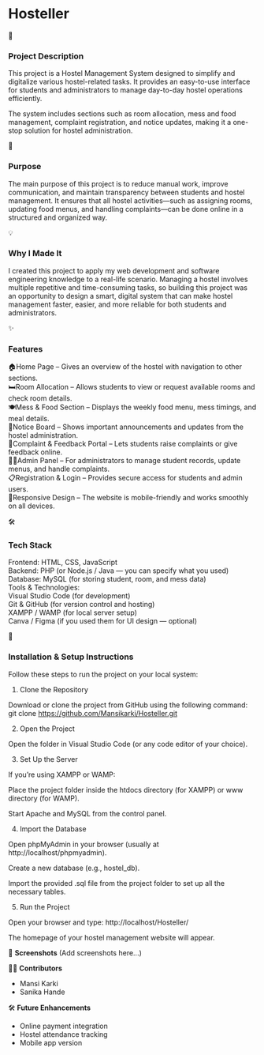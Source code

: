 <h1> Hosteller</h1>


🏡<h3>Project Description</h3>

This project is a Hostel Management System designed to simplify and digitalize various hostel-related tasks. It provides an easy-to-use interface for students and administrators to manage day-to-day hostel operations efficiently.

The system includes sections such as room allocation, mess and food management, complaint registration, and notice updates, making it a one-stop solution for hostel administration.

🎯<h3>Purpose</h3>

The main purpose of this project is to reduce manual work, improve communication, and maintain transparency between students and hostel management. It ensures that all hostel activities—such as assigning rooms, updating food menus, and handling complaints—can be done online in a structured and organized way.

💡<h3>Why I Made It</h3>

I created this project to apply my web development and software engineering knowledge to a real-life scenario. Managing a hostel involves multiple repetitive and time-consuming tasks, so building this project was an opportunity to design a smart, digital system that can make hostel management faster, easier, and more reliable for both students and administrators.


✨<h3>Features</h3>

 🏠Home Page – Gives an overview of the hostel with navigation to other sections.<br>
 🛏️Room Allocation – Allows students to view or request available rooms and check room details.<br>
 🍽️Mess & Food Section – Displays the weekly food menu, mess timings, and meal details.<br>
 🧾Notice Board – Shows important announcements and updates from the hostel administration.<br>
 💬Complaint & Feedback Portal – Lets students raise complaints or give feedback online.<br>
 👩‍💻Admin Panel – For administrators to manage student records, update menus, and handle complaints.<br>
 📋Registration & Login – Provides secure access for students and admin users.<br>
 📱Responsive Design – The website is mobile-friendly and works smoothly on all devices.<br>

🛠️<h3>Tech Stack</h3>

Frontend: HTML, CSS, JavaScript<br>
Backend: PHP (or Node.js / Java — you can specify what you used)<br>
Database: MySQL (for storing student, room, and mess data)<br>
Tools & Technologies:<br>
    Visual Studio Code (for development)<br>
    Git & GitHub (for version control and hosting)<br>
    XAMPP / WAMP (for local server setup)<br>
    Canva / Figma (if you used them for UI design — optional)<br>

🚀<h3>Installation & Setup Instructions</h3>

Follow these steps to run the project on your local system:

1. Clone the Repository

Download or clone the project from GitHub using the following command:
git clone https://github.com/Mansikarki/Hosteller.git

2. Open the Project

Open the folder in Visual Studio Code (or any code editor of your choice).

3. Set Up the Server

If you’re using XAMPP or WAMP:

Place the project folder inside the htdocs directory (for XAMPP) or www directory (for WAMP).

Start Apache and MySQL from the control panel.

4. Import the Database

Open phpMyAdmin in your browser (usually at http://localhost/phpmyadmin).

Create a new database (e.g., hostel_db).

Import the provided .sql file from the project folder to set up all the necessary tables.

5. Run the Project

Open your browser and type:
http://localhost/Hosteller/

The homepage of your hostel management website will appear.

📸 **Screenshots**
(Add screenshots here...)

🙋‍♀️ **Contributors**
- Mansi Karki  
- Sanika Hande  

🛠️ **Future Enhancements**
- Online payment integration  
- Hostel attendance tracking  
- Mobile app version
